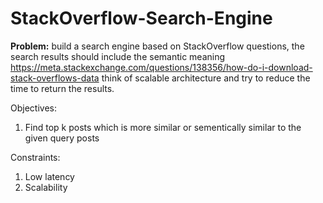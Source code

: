 # StackOverflow-Search-Engine

<b>Problem:</b>
build a search engine based on StackOverflow questions, the search results should include the semantic meaning 
https://meta.stackexchange.com/questions/138356/how-do-i-download-stack-overflows-data think of 
scalable architecture and try to reduce the time to return the results.

Objectives:
1) Find top k posts which is more similar or sementically similar to the given query posts

Constraints:
1) Low latency 
2) Scalability
